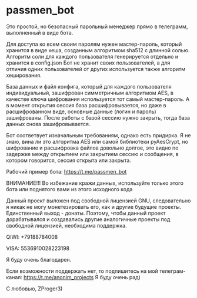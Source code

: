 # passmen_bot

Это простой, но безопасный парольный менеджер прямо в телеграмм, выполненный в виде бота.

Для доступа ко всем своим паролям нужен мастер-пароль, который хранится в виде хеша, созданным алгоритмом sha512 с длинной солью.
Алгоритм соли для каждого пользователя генерируется отдельно и хранится в config.json
Бот не хранит своих пользователей, а для отличия одних пользователей от других используется также алгоритм хеширования.

База данных и файл конфига, который для каждого пользователя индивидуальный, зашифрован симметричным алгоритмом AES, в качестве ключа шифрования используется тот самый мастер-пароль.
А в момент открытия сессия база расшифровывается, но даже в расшифрованном виде, основные данные (логин и пароль) зашифрованы.
После работы с базой сессию нужно закрыть, тогда база данных снова зашифровывается.

Бот соответвует изначальным требованиям, однако есть придирка. Я не знаю, вина ли это алгоритма AES или самой библиотеки pyAesCrypt, но шифрование и расшифровка файлов довольно долгое, это видно по задержке между открытием или закрытием сессию и сообщения, в котором говорится, сессия открыта или закрыта.


Рабочий пример бота: https://t.me/passmen_bot

ВНИМАНИЕ!!! Во избежание кражи данных, используйте только этого бота или поднятого вами из этого исходного кода


Данный проект выложен под свободной лицензией GNU, следовательно я никак не могу монетезировать его, как и другие будущие проекты. Единственный выход - донаты.
Поэтому, чтобы данный проект дорабатывался и создавались другие аналогичные проекты под свободной лицензией, необходима поддержка.


QIWI: +79188784008

VISA: 5536910028223198

Я буду очень благодарен.

Если возможности поддержать нет, то подпишитесь на мой телеграм-канал: https://t.me/anonim_projects
Я буду очень рад)


С любовью, ZProger3)
